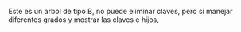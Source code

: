 Este es un arbol de tipo B, no puede eliminar claves, pero si manejar diferentes grados y mostrar las claves e hijos, 
